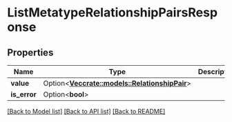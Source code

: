 # ListMetatypeRelationshipPairsResponse

## Properties

Name | Type | Description | Notes
------------ | ------------- | ------------- | -------------
**value** | Option<[**Vec<crate::models::RelationshipPair>**](RelationshipPair.md)> |  | [optional]
**is_error** | Option<**bool**> |  | [optional]

[[Back to Model list]](../README.md#documentation-for-models) [[Back to API list]](../README.md#documentation-for-api-endpoints) [[Back to README]](../README.md)


